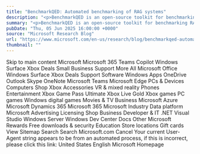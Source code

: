 ```yaml
---
title: "BenchmarkQED: Automated benchmarking of RAG systems"
description: "<p>BenchmarkQED is an open-source toolkit for benchmarking RAG systems using automated query generation, evaluation, and dataset prep. It shows that LazyGraphRAG outperforms standard methods, especially on complex, global queries.</p> <p>The post <a href='https://www.microsoft.com/en-us/research/blog/benchmarkqed-automated-benchmarking-of-rag-systems/'>BenchmarkQED: Automated benchmarking of RAG systems</a> appeared first on <a href='https://www.microsoft.com/en-us/research'>Microsoft Research</a>.</p>"
summary: "<p>BenchmarkQED is an open-source toolkit for benchmarking RAG systems using automated query generation, evaluation, and"
pubDate: "Thu, 05 Jun 2025 16:00:00 +0000"
source: "Microsoft Research Blog"
url: "https://www.microsoft.com/en-us/research/blog/benchmarkqed-automated-benchmarking-of-rag-systems/"
thumbnail: ""
---
```


Skip to main content
Microsoft
Microsoft 365
Teams
Copilot
Windows
Surface
Xbox
Deals
Small Business
Support
More
All Microsoft
Office
Windows
Surface
Xbox
Deals
Support
Software
Windows Apps
OneDrive
Outlook
Skype
OneNote
Microsoft Teams
Microsoft Edge
PCs & Devices
Computers
Shop Xbox
Accessories
VR & mixed reality
Phones
Entertainment
Xbox Game Pass Ultimate
Xbox Live Gold
Xbox games
PC games
Windows digital games
Movies & TV
Business
Microsoft Azure
Microsoft Dynamics 365
Microsoft 365
Microsoft Industry
Data platform
Microsoft Advertising
Licensing
Shop Business
Developer & IT
.NET
Visual Studio
Windows Server
Windows Dev Center
Docs
Other
Microsoft Rewards
Free downloads & security
Education
Store locations
Gift cards
View Sitemap
Search
Search Microsoft.com
Cancel
Your current User-Agent string appears to be from an automated process, if this is incorrect, please click this link:
United States English Microsoft Homepage